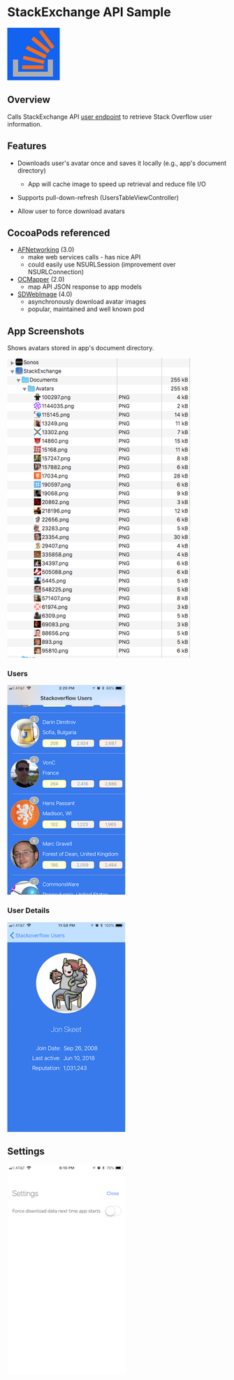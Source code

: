 StackExchange API Sample
===========

![Emotion app icon](./StackExchange/Assets.xcassets/AppIcon.appiconset/AppIcon@2x.png)

## Overview
Calls StackExchange API [user endpoint](https://api.stackexchange.com/2.2/users?site=stackoverflow) to retrieve Stack Overflow user information.

## Features

* Downloads user's avatar once and saves it locally (e.g., app's document directory)
  * App will cache image to speed up retrieval and reduce file I/O

* Supports pull-down-refresh (UsersTableViewController)

* Allow user to force download avatars

## CocoaPods referenced

* [AFNetworking](https://github.com/AFNetworking/AFNetworking) (3.0)
  * make web services calls - has nice API
  * could easily use NSURLSession (improvement over NSURLConnection)
* [OCMapper](https://github.com/aryaxt/OCMapper) (2.0)
  * map API JSON response to app models
* [SDWebImage](https://github.com/rs/SDWebImage) (4.0)
  * asynchronously download avatar images
  * popular, maintained and well known pod

## App Screenshots
Shows avatars stored in app's document directory.

![ImagesStored on disk](./StackExchange/Screenshots/AppDocumentsDirectory.png)

### Users
![Users](./StackExchange/Screenshots/Users.png)

### User Details
![User Details](./StackExchange/Screenshots/UserDetails.png)

## Settings
![Settings](./StackExchange/Screenshots/Settings.png)
